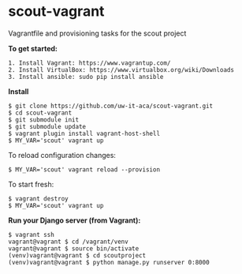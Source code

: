 # scout-vagrant
Vagrantfile and provisioning tasks for the scout project

**To get started:**

    1. Install Vagrant: https://www.vagrantup.com/
    2. Install VirtualBox: https://www.virtualbox.org/wiki/Downloads
    3. Install ansible: sudo pip install ansible
    
**Install**

    $ git clone https://github.com/uw-it-aca/scout-vagrant.git 
    $ cd scout-vagrant
    $ git submodule init
    $ git submodule update
    $ vagrant plugin install vagrant-host-shell
    $ MY_VAR='scout' vagrant up

To reload configuration changes: 
    
    $ MY_VAR='scout' vagrant reload --provision

To start fresh: 
    
    $ vagrant destroy
    $ MY_VAR='scout' vagrant up

**Run your Django server (from Vagrant):**
    
    $ vagrant ssh 
    vagrant@vagrant $ cd /vagrant/venv
    vagrant@vagrant $ source bin/activate
    (venv)vagrant@vagrant $ cd scoutproject
    (venv)vagrant@vagrant $ python manage.py runserver 0:8000
